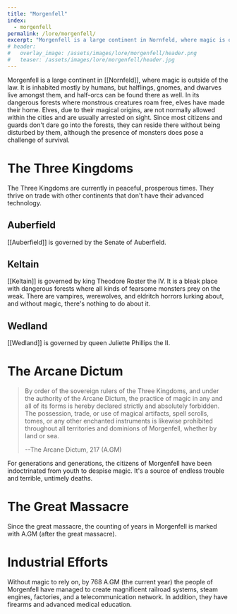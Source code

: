 ```yaml
---
title: "Morgenfell"
index:
  - morgenfell
permalink: /lore/morgenfell/
excerpt: "Morgenfell is a large continent in Nornfeld, where magic is outside of the law."
# header:
#   overlay_image: /assets/images/lore/morgenfell/header.png
#   teaser: /assets/images/lore/morgenfell/header.jpg
---
```

Morgenfell is a large continent in [[Nornfeld]], where magic is outside of the law. It is inhabited mostly by humans, but halflings, gnomes, and dwarves live amongst them, and half-orcs can be found there as well. In its dangerous forests where monstrous creatures roam free, elves have made their home. Elves, due to their magical origins, are not normally allowed within the cities and are usually arrested on sight. Since most citizens and guards don't dare go into the forests, they can reside there without being disturbed by them, although the presence of monsters does pose a challenge of survival.

# The Three Kingdoms
The Three Kingdoms are currently in peaceful, prosperous times. They thrive on trade with other continents that don't have their advanced technology.

## Auberfield
[[Auberfield]] is governed by the Senate of Auberfield.

## Keltain
[[Keltain]] is governed by king Theodore Roster the IV. It is a bleak place with dangerous forests where all kinds of fearsome monsters prey on the weak. There are vampires, werewolves, and eldritch horrors lurking about, and without magic, there's nothing to do about it.

## Wedland
[[Wedland]] is governed by queen Juliette Phillips the II.

# The Arcane Dictum
> By order of the sovereign rulers of the Three Kingdoms, and under the authority of the Arcane Dictum, the practice of magic in any and all of its forms is hereby declared strictly and absolutely forbidden. The possession, trade, or use of magical artifacts, spell scrolls, tomes, or any other enchanted instruments is likewise prohibited throughout all territories and dominions of Morgenfell, whether by land or sea.
>
> --The Arcane Dictum, 217 (A.GM)

For generations and generations, the citizens of Morgenfell have been indoctrinated from youth to despise magic. It's a source of endless trouble and terrible, untimely deaths.

# The Great Massacre
Since the great massacre, the counting of years in Morgenfell is marked with A.GM (after the great massacre).

# Industrial Efforts 
Without magic to rely on, by 768 A.GM (the current year) the people of Morgenfell have managed to create magnificent railroad systems, steam engines, factories, and a telecommunication network. In addition, they have firearms and advanced medical education.